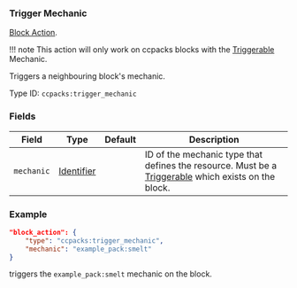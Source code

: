 ### Trigger Mechanic

[Block Action](../block_actions.md).

!!! note
	This action will only work on ccpacks blocks with the [Triggerable](../mechanic_types/triggerable.md) Mechanic.

Triggers a neighbouring block's mechanic. 

Type ID: `ccpacks:trigger_mechanic`

### Fields

Field  | Type | Default | Description
-------|------|---------|-------------
`mechanic` | [Identifier](../data_types/identifier.md) |  | ID of the mechanic type that defines the resource. Must be a [Triggerable](../mechanic_types/triggerable.md) which exists on the block.

### Example
```json
"block_action": {
  	"type": "ccpacks:trigger_mechanic",
	"mechanic": "example_pack:smelt"
}
```
triggers the `example_pack:smelt` mechanic on the block.
